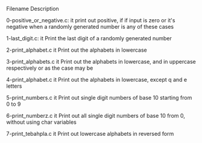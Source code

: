 Filename                 	Description

0-positive_or_negative.c:	it print out  positive, if if input is  zero or it's negative when a randomly generated number is any of these cases

1-last_digit.c:			it Print the last digit of a randomly generated number

2-print_alphabet.c	        it Print out  the alphabets in lowercase

3-print_alphabets.c	        it Print out  the alphabets in lowercase, and  in uppercase respectively or as the case may be

4-print_alphabet.c	        it Print out  the alphabets in lowercase, except q and e letters

5-print_numbers.c	        it Print out  single digit numbers of base 10 starting from 0 to 9

6-print_numberz.c	        it Print out  all single digit numbers of base 10  from 0, without using char variables

7-print_tebahpla.c	        it Print out  lowercase alphabets in reversed form
